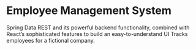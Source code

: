 # Employee Management System
Spring Data REST and its powerful backend functionality, combined with React’s sophisticated features to build an easy-to-understand UI
Tracks employees for a fictional company.

